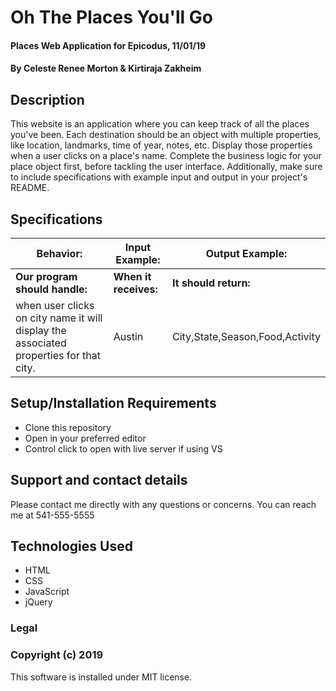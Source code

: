 # Oh The Places You'll Go
#### Places Web Application for Epicodus, 11/01/19
#### By Celeste Renee Morton & Kirtiraja Zakheim
## Description
This website is an application where you can keep track of all the places you've been. Each destination should be an object with multiple properties, like location, landmarks, time of year, notes, etc. Display those properties when a user clicks on a place's name. Complete the business logic for your place object first, before tackling the user interface. Additionally, make sure to include specifications with example input and output in your project's README.
## Specifications
| Behavior: | Input Example: | Output Example: |
| - | - | - |
| **Our program should handle:** | **When it receives:** | **It should return:** |
| when user clicks on city name it will display the associated properties for that city.| Austin| City,State,Season,Food,Activity|



## Setup/Installation Requirements
* Clone this repository
* Open in your preferred editor
* Control click to open with live server if using VS
## Support and contact details
Please contact me directly with any questions or concerns. You can reach me at 541-555-5555
## Technologies Used
* HTML
* CSS
* JavaScript
* jQuery
### Legal
### Copyright (c) 2019
This software is installed under MIT license.
